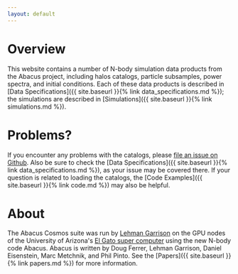 ```yaml
---
layout: default
---
```


# Overview
This website contains a number of N-body simulation data products
from the Abacus project, including halos catalogs, particle subsamples, power spectra,
and initial conditions. Each of these data products is described in
[Data Specifications]({{ site.baseurl }}{% link data_specifications.md %});
the simulations are described in [Simulations]({{ site.baseurl }}{% link simulations.md %}).

# Problems?
If you encounter any problems with the catalogs, please
[file an issue on Github](https://github.com/lgarrison/AbacusCosmos/issues). Also be sure to check the
[Data Specifications]({{ site.baseurl }}{% link data_specifications.md %}), as your issue may be covered there.
If your question is related to loading the catalogs, the [Code Examples]({{ site.baseurl }}{% link code.md %})
may also be helpful.

# About
The Abacus Cosmos suite was run by [Lehman Garrison](http://lgarrison.github.io/) on the GPU nodes of the University of Arizona's
[El Gato super computer](http://elgato.arizona.edu/) using the new N-body code Abacus.  Abacus is written by Doug Ferrer, Lehman Garrison,
Daniel Eisenstein, Marc Metchnik, and Phil Pinto.  See the [Papers]({{ site.baseurl }}{% link papers.md %}) for more information.
